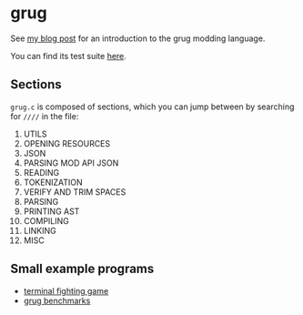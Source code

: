 # grug

See [my blog post](https://mynameistrez.github.io/2024/02/29/creating-the-perfect-modding-language.html) for an introduction to the grug modding language.

You can find its test suite [here](https://github.com/MyNameIsTrez/grug-tests).

## Sections

`grug.c` is composed of sections, which you can jump between by searching for `////` in the file:

1. UTILS
2. OPENING RESOURCES
3. JSON
4. PARSING MOD API JSON
5. READING
6. TOKENIZATION
7. VERIFY AND TRIM SPACES
8. PARSING
9. PRINTING AST
10. COMPILING
11. LINKING
12. MISC

## Small example programs

- [terminal fighting game](https://github.com/MyNameIsTrez/grug-terminal-fighting-game)
- [grug benchmarks](https://github.com/MyNameIsTrez/grug-benchmarks)
